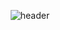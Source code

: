 <div align="center">
 
![header](https://capsule-render.vercel.app/api?type=waving&color=auto&height=300&section=header&text=Chamber%20Dev&fontSize=90&animation=fadeIn&fontAlignY=38&desc=Visit%20my%20blog%20or%20Any%20Repo%20like%20me!&descAlignY=51&descAlign=62)

</div>
